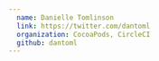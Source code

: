 ```yaml
---
  name: Danielle Tomlinson
  link: https://twitter.com/dantoml
  organization: CocoaPods, CircleCI
  github: dantoml
---
```

